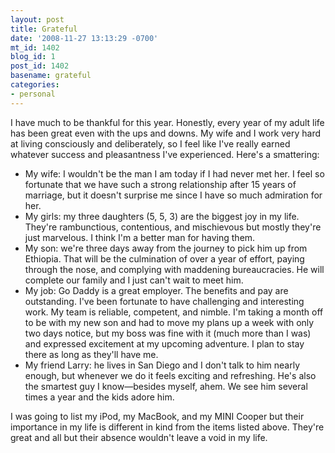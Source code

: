 ```yaml
---
layout: post
title: Grateful
date: '2008-11-27 13:13:29 -0700'
mt_id: 1402
blog_id: 1
post_id: 1402
basename: grateful
categories:
- personal
---
```

<p id="grateful-intro">
I have much to be thankful for this year. Honestly, every year of my adult life has been great even with the ups and downs. My wife and I work very hard at living consciously and deliberately, so I feel like I've really earned whatever success and pleasantness I've experienced. Here's a smattering:
</p>
<ul>
<li id="grateful-wife">
My wife: I wouldn't be the man I am today if I had never met her. I feel so fortunate that we have such a strong relationship after 15 years of marriage, but it doesn't surprise me since I have so much admiration for her.
</li>
<li id="grateful-daughters">
My girls: my three daughters (5, 5, 3) are the biggest joy in my life. They're rambunctious, contentious, and mischievous but mostly they're just marvelous. I think I'm a better man for having them.
</li>
<li id="grateful-son">
My son: we're three days away from the journey to pick him up from Ethiopia. That will be the culmination of over a year of effort, paying through the nose, and complying with maddening bureaucracies. He will complete our family and I just can't wait to meet him.
</li>
<li id="grateful-godaddy">
My job: Go Daddy is a great employer. The benefits and pay are outstanding. I've been fortunate to have challenging and interesting work. My team is reliable, competent, and nimble. I'm taking a month off to be with my new son and had to move my plans up a week with only two days notice, but my boss was fine with it (much more than I was) and expressed excitement at my upcoming adventure. I plan to stay there as long as they'll have me.
</li>
<li id="grateful-larry">
My friend Larry: he lives in San Diego and I don't talk to him nearly enough, but whenever we do it feels exciting and refreshing. He's also the smartest guy I know—besides myself, ahem. We see him several times a year and the kids adore him.
</li>
</ul>
<p id="grateful-conclusion">
I was going to list my iPod, my MacBook, and my MINI Cooper but their importance in my life is different in kind from the items listed above. They're great and all but their absence wouldn't leave a void in my life.
</p>
